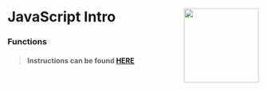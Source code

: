 # JavaScript Intro <img align="right" src="https://github.com/Learning-Fuze/prototypes_fi_part1/blob/assets/assets/images/logos/LF_LOGO.png?raw=true" width="150">
### Functions

>#### Instructions can be found <a href="http://lfzprototypes.com/full-immersion/js/functions" target="_blank">HERE</a>
